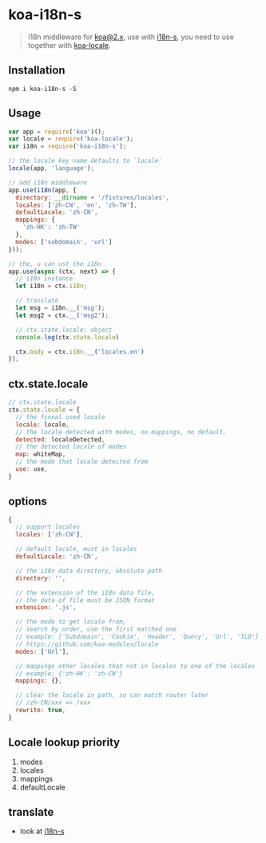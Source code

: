 # koa-i18n-s

> i18n middleware for koa@2.x, use with [i18n-s](https://github.com/ccqgithub/i18n-s), you need to use together with [koa-locale](https://github.com/koa-modules/locale).

## Installation

```
npm i koa-i18n-s -S
```

## Usage

```js
var app = require('koa')();
var locale = require('koa-locale');
var i18n = require('koa-i18n-s');

// the locale key name defaults to `locale`
locale(app, 'language');

// add i18n middleware
app.use(i18n(app, {
  directory: __dirname + '/fixtures/locales',
  locales: ['zh-CN', 'en', 'zh-TW'],
  defaultLocale: 'zh-CN',
  mappings: {
    'zh-HK': 'zh-TW'
  },
  modes: ['subdomain', 'url']
}));

// the, u can ust the i18n
app.use(async (ctx, next) => {
  // i18n instance
  let i18n = ctx.i18n;

  // translate
  let msg = i18n.__('msg');
  let msg2 = ctx.__('msg2');

  // ctx.state.locale: object
  console.log(ctx.state.locale)

  ctx.body = ctx.i18n.__('locales.en')
});
```

## ctx.state.locale

``` js
// ctx.state.locale
ctx.state.locale = {
  // the finnal used locale
  locale: locale,
  // the locale detected with modes, no mappings, no default,
  detected: localeDetected,
  // the detected locale of modes
  map: whiteMap,
  // the mode that locale detected from
  use: use,
}
```

## options

```js
{
  // support locales
  locales: ['zh-CN'],

  // default locale, must in locales
  defaultLocale: 'zh-CN',

  // the i18n data directory, absolute path
  directory: '',

  // the extension of the i18n data file,
  // the data of file must be JSON format
  extension: '.js',

  // the mode to get locale from,
  // search by order, use the first matched one
  // example: ['Subdomain', 'Cookie', 'Header', 'Query', 'Url', 'TLD']
  // https://github.com/koa-modules/locale
  modes: ['Url'],

  // mappings other locales that not in locales to one of the locales
  // example: {'zh-HK': 'zh-CN'}
  mappings: {},

  // clear the locale in path, so can match router later
  // /zh-CN/xxx => /xxx
  rewrite: true,
}
```

## Locale lookup priority

1. modes
2. locales
3. mappings
4. defaultLocale

## translate

- look at [i18n-s](https://github.com/ccqgithub/i18n-s)
